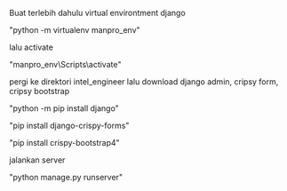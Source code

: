 Buat terlebih dahulu virtual environtment django

"python -m virtualenv manpro_env"

lalu activate

"manpro_env\Scripts\activate"


pergi ke direktori intel_engineer lalu download django admin, cripsy form, cripsy bootstrap

"python -m pip install django"

"pip install django-crispy-forms"

"pip install crispy-bootstrap4"


jalankan server

"python manage.py runserver"
